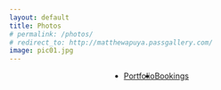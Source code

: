 ```yaml
---
layout: default
title: Photos
# permalink: /photos/
# redirect_to: http://matthewapuya.passgallery.com/
image: pic01.jpg
---
```


<section>
    <ul class="actions" style="display: flex; justify-content: center;">
        <li><a href="https://matthewapuya.passgallery.com/portfolio" class="button" target="_blank">Portfolio</a></li>
        <li><a href="https://matthewapuya.setmore.com/" class="button" target="_blank">Bookings</a></li>
    </ul>
</section>
